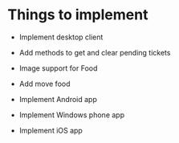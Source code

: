 # Things to implement

* Implement desktop client

* Add methods to get and clear pending tickets
* Image support for Food
* Add move food

* Implement Android app
* Implement Windows phone app
* Implement iOS app
